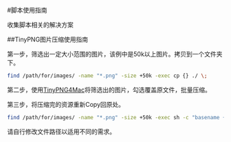 #脚本使用指南

收集脚本相关的解决方案

##TinyPNG图片压缩使用指南



第一步，筛选出一定大小范围的图片，该例中是50k以上图片。拷贝到一个文件夹下。

```bash
find /path/for/images/ -name "*.png" -size +50k -exec cp {} ./ \;
```

第二步，使用[TinyPNG4Mac](https://github.com/kyleduo/TinyPNG4Mac)将筛选出的图片，勾选覆盖原文件，批量压缩。

第三步，将压缩完的资源重新Copy回原处。

```bash
find /path/for/images/ -name "*.png" -size +50k -exec sh -c "basename {} | xargs -I [] cp [] {}"  \;	
```

请自行修改文件路径以适用不同的需求。